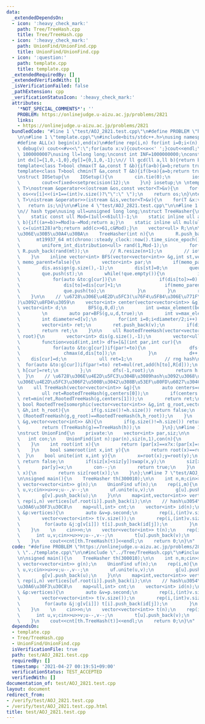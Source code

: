 ```yaml
---
data:
  _extendedDependsOn:
  - icon: ':heavy_check_mark:'
    path: Tree/TreeHash.cpp
    title: Tree/TreeHash.cpp
  - icon: ':heavy_check_mark:'
    path: UnionFind/UnionFind.cpp
    title: UnionFind/UnionFind.cpp
  - icon: ':question:'
    path: template.cpp
    title: template.cpp
  _extendedRequiredBy: []
  _extendedVerifiedWith: []
  _isVerificationFailed: false
  _pathExtension: cpp
  _verificationStatusIcon: ':heavy_check_mark:'
  attributes:
    '*NOT_SPECIAL_COMMENTS*': ''
    PROBLEM: https://onlinejudge.u-aizu.ac.jp/problems/2821
    links:
    - https://onlinejudge.u-aizu.ac.jp/problems/2821
  bundledCode: "#line 1 \"test/AOJ_2821.test.cpp\"\n#define PROBLEM \"https://onlinejudge.u-aizu.ac.jp/problems/2821\"\
    \n\n#line 1 \"template.cpp\"\n#include<bits/stdc++.h>\nusing namespace std;\n\
    #define ALL(x) begin(x),end(x)\n#define rep(i,n) for(int i=0;i<(n);i++)\n#define\
    \ debug(v) cout<<#v<<\":\";for(auto x:v){cout<<x<<' ';}cout<<endl;\n#define mod\
    \ 1000000007\nusing ll=long long;\nconst int INF=1000000000;\nconst ll LINF=1001002003004005006ll;\n\
    int dx[]={1,0,-1,0},dy[]={0,1,0,-1};\n// ll gcd(ll a,ll b){return b?gcd(b,a%b):a;}\n\
    template<class T>bool chmax(T &a,const T &b){if(a<b){a=b;return true;}return false;}\n\
    template<class T>bool chmin(T &a,const T &b){if(b<a){a=b;return true;}return false;}\n\
    \nstruct IOSetup{\n    IOSetup(){\n        cin.tie(0);\n        ios::sync_with_stdio(0);\n\
    \        cout<<fixed<<setprecision(12);\n    }\n} iosetup;\n \ntemplate<typename\
    \ T>\nostream &operator<<(ostream &os,const vector<T>&v){\n    for(int i=0;i<(int)v.size();i++)\
    \ os<<v[i]<<(i+1==(int)v.size()?\"\":\" \");\n    return os;\n}\ntemplate<typename\
    \ T>\nistream &operator>>(istream &is,vector<T>&v){\n    for(T &x:v)is>>x;\n \
    \   return is;\n}\n\n#line 4 \"test/AOJ_2821.test.cpp\"\n\n#line 1 \"Tree/TreeHash.cpp\"\
    \n// hash type\nusing ull=unsigned long long;\nstruct TreeHasher{\n    using uint128=__uint128_t;\n\
    \    static const ull Mod=(1ull<<61ull)-1;\n    static inline ull add(ull a,ull\
    \ b){if((a+=b)>=Mod)a-=Mod;return a;}\n    static inline ull mul(ull a,ull b){uint128\
    \ c=(uint128)a*b;return add(c>>61,c&Mod);}\n    vector<ull> R;\n\n\n    // \u6728\
    \u306E\u30B5\u30A4\u30BA\n    TreeHasher(int n){\n        R.push_back(1);\n  \
    \      mt19937_64 mt(chrono::steady_clock::now().time_since_epoch().count());\n\
    \        uniform_int_distribution<ull> rand(1,Mod-1);\n        for(int i=1;i<=n;i++)\
    \ R.push_back(rand(mt));\n        // R.resize(n+1);\n        // iota(ALL(R),1);\n\
    \    }\n    inline vector<int> BFS(vector<vector<int>> &g,int st,vector<int> &dis,bool\
    \ memo_parent=false){\n        vector<int> par;\n        if(memo_parent) par.assign(g.size(),-1);\n\
    \        dis.assign(g.size(),-1);\n        dis[st]=0;\n        queue<int> que;\n\
    \        que.push(st);\n        while(!que.empty()){\n            int cur=que.front();que.pop();\n\
    \            for(auto &to:g[cur]){\n                if(dis[to]>=0) continue;\n\
    \                dis[to]=dis[cur]+1;\n                if(memo_parent) par[to]=cur;\n\
    \                que.push(to);\n            }\n        }\n        return par;\n\
    \    }\n\n    // \u6728\u306E\u4E2D\u5FC3(\u76F4\u5F84\u306E\u771F\u3093\u4E2D\
    )\u3092\u8FD4\u3059\n    vector<int> center(vector<vector<int>> &g){\n       \
    \ vector<int> d;\n        BFS(g,0,d);\n        int u=max_element(begin(d),end(d))-begin(d);\n\
    \        \n        auto par=BFS(g,u,d,true);\n        int v=max_element(begin(d),end(d))-begin(d);\n\
    \        int diameter=d[v];\n        for(int i=0;i<diameter/2;i++) v=par[v];\n\
    \        vector<int> ret;\n        ret.push_back(v);\n        if(diameter%2) ret.push_back(par[v]);\n\
    \        return ret;\n    }\n\n    ull RootedTreeHash(vector<vector<int>> &g,int\
    \ root){\n        vector<int> dis(g.size(),-1);\n        vector<ull> h(g.size());\n\
    \        function<void(int,int)> dfs=[&](int par,int cur){\n            int d=-1;\n\
    \            for(auto &to:g[cur])if(par!=to){\n                dfs(cur,to);\n\
    \                chmax(d,dis[to]);\n            }\n            d++;\n        \
    \    dis[cur]=d;\n            ull ret=1;\n            // rng hash\n          \
    \  for(auto &to:g[cur])if(par!=to) ret=mul(ret,add(h[to],R[d]));\n           \
    \ h[cur]=ret;\n        };\n        dfs(-1,root);\n        return h[root];\n  \
    \  }\n    // \u6728\u306E\u4E2D\u5FC3\u304B\u3089hash\u3092\u3068\u308B\uFF0E\u6728\
    \u306E\u4E2D\u5FC3\u306F2\u500B\u3042\u308B\u53EF\u80FD\u6027\u304C\u3042\u308B\
    \n    ull TreeHash(vector<vector<int>> &g){\n        auto centers=center(g);\n\
    \        ull ret=RootedTreeHash(g,centers[0]);\n        if(centers.size()==2)\
    \ ret=min(ret,RootedTreeHash(g,centers[1]));\n        return ret;\n    }\n   \
    \ bool RootedTreeIsomorphic(vector<vector<int>> &g,int g_root,vector<vector<int>>\
    \ &h,int h_root){\n        if(g.size()!=h.size()) return false;\n        return\
    \ (RootedTreeHash(g,g_root)==RootedTreeHash(h,h_root));\n    }\n    bool TreeIsomorphic(vector<vector<int>>\
    \ &g,vector<vector<int>> &h){\n        if(g.size()!=h.size()) return false;\n\
    \        return (TreeHash(g)==TreeHash(h));\n        }\n};\n#line 1 \"UnionFind/UnionFind.cpp\"\
    \nstruct UnionFind{\n    private:\n    vector<int> par,siz;\n\n    public:\n \
    \   int con;\n    UnionFind(int n):par(n),siz(n,1),con(n){\n        iota(begin(par),end(par),0);\n\
    \    }\n    int root(int x){\n        return (par[x]==x?x:(par[x]=root(par[x])));\n\
    \    }\n    bool sameroot(int x,int y){\n        return root(x)==root(y);\n  \
    \  }\n    bool unite(int x,int y){\n        x=root(x);y=root(y);\n        if(x==y)\
    \ return false;\n        if(siz[x]<siz[y])swap(x,y);\n        siz[x]+=siz[y];\n\
    \        par[y]=x;\n        con--;\n        return true;\n    }\n    int size(int\
    \ x){\n        return siz[root(x)];\n    }\n};\n#line 7 \"test/AOJ_2821.test.cpp\"\
    \n\nsigned main(){\n    TreeHasher th(300010);\n\n    int n,m;cin>>n>>m;\n   \
    \ vector<vector<int>> g(n);\n    UnionFind uf(n);\n    rep(i,m){\n        int\
    \ u,v;cin>>u>>v;u--,v--;\n        uf.unite(u,v);\n        g[u].push_back(v);\n\
    \        g[v].push_back(u);\n    }\n\n    map<int,vector<int>> vertices;\n   \
    \ rep(i,n) vertices[uf.root(i)].push_back(i);\n\n    // hash\u3054\u3068\u30AB\
    \u30A6\u30F3\u30C8\n    map<ull,int> cnt;\n    vector<int> id(n);\n    for(auto\
    \ &p:vertices){\n        auto &v=p.second;\n        rep(i,(int)v.size()) id[v[i]]=i;\n\
    \        vector<vector<int>> t(v.size());\n        rep(i,(int)v.size()){\n   \
    \         for(auto &j:g[v[i]]) t[i].push_back(id[j]);\n        }\n        cnt[th.TreeHash(t)]++;\n\
    \    }\n    \n    cin>>n;\n    vector<vector<int>> t(n);\n    rep(i,n-1){\n  \
    \      int u,v;cin>>u>>v;u--,v--;\n        t[u].push_back(v);\n        t[v].push_back(u);\n\
    \    }\n    cout<<cnt[th.TreeHash(t)]<<endl;\n    return 0;\n}\n"
  code: "#define PROBLEM \"https://onlinejudge.u-aizu.ac.jp/problems/2821\"\n\n#include\
    \ \"../template.cpp\"\n\n#include \"../Tree/TreeHash.cpp\"\n#include \"../UnionFind/UnionFind.cpp\"\
    \n\nsigned main(){\n    TreeHasher th(300010);\n\n    int n,m;cin>>n>>m;\n   \
    \ vector<vector<int>> g(n);\n    UnionFind uf(n);\n    rep(i,m){\n        int\
    \ u,v;cin>>u>>v;u--,v--;\n        uf.unite(u,v);\n        g[u].push_back(v);\n\
    \        g[v].push_back(u);\n    }\n\n    map<int,vector<int>> vertices;\n   \
    \ rep(i,n) vertices[uf.root(i)].push_back(i);\n\n    // hash\u3054\u3068\u30AB\
    \u30A6\u30F3\u30C8\n    map<ull,int> cnt;\n    vector<int> id(n);\n    for(auto\
    \ &p:vertices){\n        auto &v=p.second;\n        rep(i,(int)v.size()) id[v[i]]=i;\n\
    \        vector<vector<int>> t(v.size());\n        rep(i,(int)v.size()){\n   \
    \         for(auto &j:g[v[i]]) t[i].push_back(id[j]);\n        }\n        cnt[th.TreeHash(t)]++;\n\
    \    }\n    \n    cin>>n;\n    vector<vector<int>> t(n);\n    rep(i,n-1){\n  \
    \      int u,v;cin>>u>>v;u--,v--;\n        t[u].push_back(v);\n        t[v].push_back(u);\n\
    \    }\n    cout<<cnt[th.TreeHash(t)]<<endl;\n    return 0;\n}\n"
  dependsOn:
  - template.cpp
  - Tree/TreeHash.cpp
  - UnionFind/UnionFind.cpp
  isVerificationFile: true
  path: test/AOJ_2821.test.cpp
  requiredBy: []
  timestamp: '2021-04-27 00:19:51+09:00'
  verificationStatus: TEST_ACCEPTED
  verifiedWith: []
documentation_of: test/AOJ_2821.test.cpp
layout: document
redirect_from:
- /verify/test/AOJ_2821.test.cpp
- /verify/test/AOJ_2821.test.cpp.html
title: test/AOJ_2821.test.cpp
---
```

